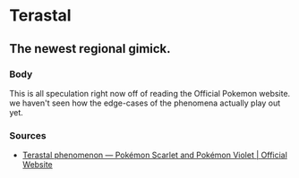 # Terastal

## The newest regional gimick.

### Body

This is all speculation right now off of reading the Official Pokemon website. we haven't seen how the edge-cases of the phenomena actually play out yet.

### Sources
- [Terastal phenomenon — Pokémon Scarlet and Pokémon Violet | Official Website](https://scarletviolet.pokemon.com/en-gb/news/terastal_phenomenon/)
